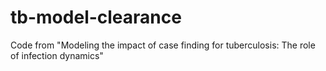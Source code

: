 # tb-model-clearance
Code from "Modeling the impact of case finding for tuberculosis: The role of infection dynamics"
